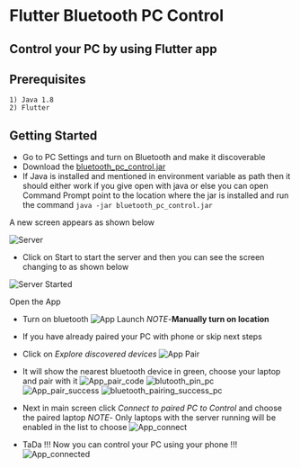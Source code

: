 # Flutter Bluetooth PC Control 
## Control your PC by using Flutter app

## Prerequisites
    1) Java 1.8
    2) Flutter

## Getting Started
  - Go to PC Settings and turn on Bluetooth and make it discoverable
  - Download the [bluetooth_pc_control.jar](https://github.com/ganeshsp1/Flutter_Bluetooth_PC_Control/blob/master/BluetoothServerJava/bluetooth_pc_control.jar)
  - If Java is installed and mentioned in environment variable as path then it should either work if you give open with java or else you can open Command Prompt point to the location where the jar is installed and run the command
  ```java -jar bluetooth_pc_control.jar```
  
  A new screen appears as shown below
  
  ![Server](https://github.com/ganeshsp1/Flutter_Bluetooth_PC_Control/blob/master/screenshots/ServerLaunch.png)
  
 - Click on Start to start the server
and then you can see the screen changing to as shown below

  ![Server Started](https://github.com/ganeshsp1/Flutter_Bluetooth_PC_Control/blob/master/screenshots/ServerStart.png)
  
  
  Open the App
  
  - Turn on bluetooth
  ![App Launch](https://github.com/ganeshsp1/Flutter_Bluetooth_PC_Control/blob/master/screenshots/App_launch.jpg)
  *NOTE*-**Manually turn on location**
  - If you have already paired your PC with phone or skip next steps
  - Click on *Explore discovered devices*
    ![App Pair](https://github.com/ganeshsp1/Flutter_Bluetooth_PC_Control/blob/master/screenshots/App_pair.jpg)
  - It will show the nearest bluetooth device in green, choose your laptop and pair with it
      ![App_pair_code](https://github.com/ganeshsp1/Flutter_Bluetooth_PC_Control/blob/master/screenshots/App_pair_code.jpg)
      ![blutooth_pin_pc](https://github.com/ganeshsp1/Flutter_Bluetooth_PC_Control/blob/master/screenshots/blutooth_pin_pc.png)
      ![App_pair_success](https://github.com/ganeshsp1/Flutter_Bluetooth_PC_Control/blob/master/screenshots/App_pair_success.jpg)
      ![bluetooth_pairing_success_pc](https://github.com/ganeshsp1/Flutter_Bluetooth_PC_Control/blob/master/screenshots/bluetooth_pairing_success_pc.png)

  - Next in main screen click *Connect to paired PC to Control* and choose the paired laptop 
    *NOTE*- Only laptops with the server running will be enabled in the list to choose
      ![App_connect](https://github.com/ganeshsp1/Flutter_Bluetooth_PC_Control/blob/master/screenshots/App_connect.jpg)
      
  - TaDa !!! Now you can control your PC using your phone !!!
        ![App_connected](https://github.com/ganeshsp1/Flutter_Bluetooth_PC_Control/blob/master/screenshots/App_connected.jpg)
